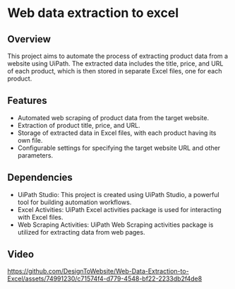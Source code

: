 # Web data extraction to excel

## Overview
This project aims to automate the process of extracting product data from a website using UiPath. The extracted data includes the title, price, and URL of each product, which is then stored in separate Excel files, one for each product.

## Features
- Automated web scraping of product data from the target website.
- Extraction of product title, price, and URL.
- Storage of extracted data in Excel files, with each product having its own file.
- Configurable settings for specifying the target website URL and other parameters.

## Dependencies
- UiPath Studio: This project is created using UiPath Studio, a powerful tool for building automation workflows.
- Excel Activities: UiPath Excel activities package is used for interacting with Excel files.
- Web Scraping Activities: UiPath Web Scraping activities package is utilized for extracting data from web pages.

## Video

https://github.com/DesignToWebsite/Web-Data-Extraction-to-Excel/assets/74991230/c71574f4-d779-4548-bf22-2233db2f4de8

